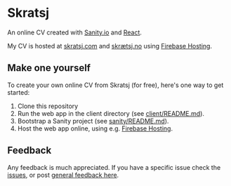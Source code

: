 # Skratsj

An online CV created with [Sanity.io](https://www.sanity.io/) and [React](https://reactjs.org/).

My CV is hosted at [skratsj.com](https://skratsj.com) and [skrætsj.no](https://skrætsj.no) using [Firebase Hosting](https://firebase.google.com/docs/hosting/).


## Make one yourself

To create your own online CV from Skratsj (for free), here's one way to get started:

1. Clone this repository
2. Run the web app in the client directory (see [client/README.md](./client/README.md)).
3. Bootstrap a Sanity project (see [sanity/README.md](./sanity/README.md)).
4. Host the web app online, using e.g. [Firebase Hosting](https://firebase.google.com/docs/hosting/).


## Feedback

Any feedback is much appreciated. If you have a specific issue check the [issues](https://github.com/arnemahl/skratsj/issues), or post [general feedback here](https://github.com/arnemahl/skratsj/issues/1).
